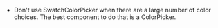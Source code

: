 - Don't use SwatchColorPicker when there are a large number of color choices. The best component to do that is a ColorPicker.

